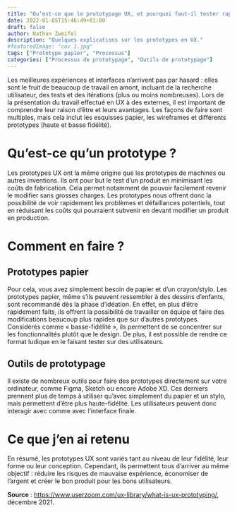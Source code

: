 ```yaml
---
title: "Qu’est-ce que le prototypage UX, et pourquoi faut-il tester rapidement"
date: 2022-01-05T15:46:49+01:00
draft: false
author: Nathan Zweifel
description: "Quelques explications sur les prototypes en UX."
#featuredImage: "cov_1.jpg"
tags: ["Prototype papier", "Processus"]
categories: ["Processus de prototypage", "Outils de prototypage"]
---
```


Les meilleures expériences et interfaces n’arrivent pas par hasard : elles sont le fruit de beaucoup de travail en amont, incluant de la recherche utilisateur, des tests et des itérations (plus ou moins nombreuses). Lors de la présentation du travail effectué en UX à des externes, il est important de comprendre leur raison d’être et leurs avantages.
Les façons de faire sont multiples, mais cela inclut les esquisses papier, les wireframes et différents prototypes (haute et basse fidélité).
# Qu’est-ce qu’un prototype ?
Les prototypes UX ont la même origine que les prototypes de machines ou autres inventions. Ils ont pour but le test d’un produit en minimisant les coûts de fabrication. Cela permet notamment de pouvoir facilement revenir le modifier sans grosses charges.
Les prototypes nous offrent donc la possibilité de voir rapidement les problèmes et défaillances potentiels, tout en réduisant les coûts qui pourraient subvenir en devant modifier un produit en production.
# Comment en faire ?
## Prototypes papier
Pour cela, vous avez simplement besoin de papier et d’un crayon/stylo. Les prototypes papier, même s’ils peuvent ressembler à des dessins d’enfants, sont recommandé dès la phase d’idéation. En effet, en plus d’être rapidement faits, ils offrent la possibilité de travailler en équipe et faire des modifications beaucoup plus rapides que sur d’autres prototypes. Considérés comme « basse-fidélité », ils permettent de se concentrer sur les fonctionnalités plutôt que le design. De plus, il est possible de rendre ce format ludique en le faisant tester sur des utilisateurs.
## Outils de prototypage
Il existe de nombreux outils pour faire des prototypes directement sur votre ordinateur, comme Figma, Sketch ou encore Adobe XD.
Ces derniers prennent plus de temps à utiliser qu’avec simplement du papier et un stylo, mais permettent d’être plus haute-fidélité. Les utilisateurs peuvent donc interagir avec comme avec l’interface finale.
# Ce que j’en ai retenu
En résumé, les prototypes UX sont variés tant au niveau de leur fidélité, leur forme ou leur conception. Cependant, ils permettent tous d’arriver au même objectif : réduire les risques de mauvaise expérience, économiser de l’argent et créer le bon produit pour les bons utilisateurs. 

**Source** : https://www.userzoom.com/ux-library/what-is-ux-prototyping/, décembre 2021.

